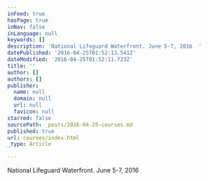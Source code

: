 ```yaml
---
inFeed: true
hasPage: true
inNav: false
inLanguage: null
keywords: []
description: 'National Lifeguard Waterfront. June 5-7, 2016  '
datePublished: '2016-04-25T01:52:13.541Z'
dateModified: '2016-04-25T01:52:11.723Z'
title: ''
author: []
authors: []
publisher:
  name: null
  domain: null
  url: null
  favicon: null
starred: false
sourcePath: _posts/2016-04-25-courses.md
published: true
url: courses/index.html
_type: Article

---
```

National Lifeguard Waterfront. June 5-7, 2016